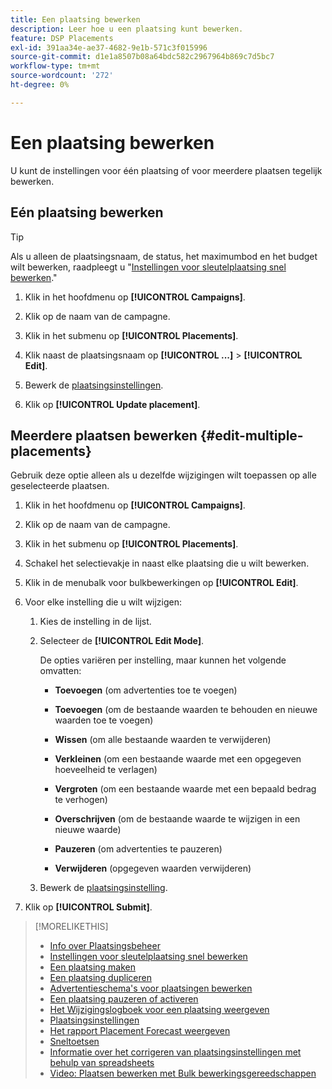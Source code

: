 ```yaml
---
title: Een plaatsing bewerken
description: Leer hoe u een plaatsing kunt bewerken.
feature: DSP Placements
exl-id: 391aa34e-ae37-4682-9e1b-571c3f015996
source-git-commit: d1e1a8507b08a64bdc582c2967964b869c7d5bc7
workflow-type: tm+mt
source-wordcount: '272'
ht-degree: 0%

---
```


# Een plaatsing bewerken

U kunt de instellingen voor één plaatsing of voor meerdere plaatsen tegelijk bewerken.

<!-- Some placements don't have this option. Clarify which placement types aren't eligible -- is it PG placements, or all placements using private inventory? And anything else? -->

## Eén plaatsing bewerken

>[!TIP]
>
> Als u alleen de plaatsingsnaam, de status, het maximumbod en het budget wilt bewerken, raadpleegt u &quot;[Instellingen voor sleutelplaatsing snel bewerken](/help/dsp/campaign-management/placements/placement-quick-edit.md).&quot;

1. Klik in het hoofdmenu op **[!UICONTROL Campaigns]**.

1. Klik op de naam van de campagne.

1. Klik in het submenu op **[!UICONTROL Placements]**.

1. Klik naast de plaatsingsnaam op  **[!UICONTROL ...]** > **[!UICONTROL Edit]**.

1. Bewerk de [plaatsingsinstellingen](placement-settings.md).

1. Klik op **[!UICONTROL Update placement]**.

## Meerdere plaatsen bewerken {#edit-multiple-placements}

Gebruik deze optie alleen als u dezelfde wijzigingen wilt toepassen op alle geselecteerde plaatsen.

1. Klik in het hoofdmenu op **[!UICONTROL Campaigns]**.

1. Klik op de naam van de campagne.

1. Klik in het submenu op **[!UICONTROL Placements]**.

1. Schakel het selectievakje in naast elke plaatsing die u wilt bewerken.

1. Klik in de menubalk voor bulkbewerkingen op **[!UICONTROL Edit]**.

1. Voor elke instelling die u wilt wijzigen:

   1. Kies de instelling in de lijst.

   1. Selecteer de **[!UICONTROL Edit Mode]**.

      De opties variëren per instelling, maar kunnen het volgende omvatten:

      * **Toevoegen** (om advertenties toe te voegen)

      * **Toevoegen** (om de bestaande waarden te behouden en nieuwe waarden toe te voegen)

      * **Wissen** (om alle bestaande waarden te verwijderen)

      * **Verkleinen** (om een bestaande waarde met een opgegeven hoeveelheid te verlagen)

      * **Vergroten** (om een bestaande waarde met een bepaald bedrag te verhogen)

      * **Overschrijven** (om de bestaande waarde te wijzigen in een nieuwe waarde)

      * **Pauzeren** (om advertenties te pauzeren)

      * **Verwijderen** (opgegeven waarden verwijderen)

   1. Bewerk de [plaatsingsinstelling](placement-settings.md).

1. Klik op **[!UICONTROL Submit]**.

>[!MORELIKETHIS]
>
>* [Info over Plaatsingsbeheer](placement-about.md)
>* [Instellingen voor sleutelplaatsing snel bewerken](placement-quick-edit.md)
>* [Een plaatsing maken](placement-create.md)
>* [Een plaatsing dupliceren](placement-duplicate.md)
>* [Advertentieschema&#39;s voor plaatsingen bewerken](placement-edit-ad-schedule.md)
>* [Een plaatsing pauzeren of activeren](placement-pause-activate.md)
>* [Het Wijzigingslogboek voor een plaatsing weergeven](placement-change-log.md)
>* [Plaatsingsinstellingen](placement-settings.md)
>* [Het rapport Placement Forecast weergeven](/help/dsp/campaign-management/reports/placement-forecast.md)
>* [Sneltoetsen](/help/dsp/campaign-management/reports/keyboard-shortcuts.md)
>* [Informatie over het corrigeren van plaatsingsinstellingen met behulp van spreadsheets](/help/dsp/campaign-management/qa/qa-about.md)
>* [Video: Plaatsen bewerken met Bulk bewerkingsgereedschappen](https://experienceleague.adobe.com/docs/advertising-learn/tutorials/dsp/bulk-edit-placement-tools.html)
